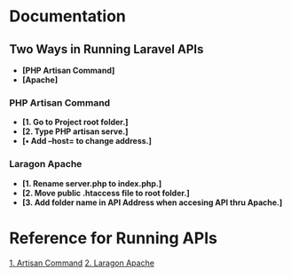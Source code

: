 
# Documentation
## Two Ways in Running Laravel APIs
- **[PHP Artisan Command]**
- **[Apache]**

### PHP Artisan Command
- **[1. Go to Project root folder.]**
- **[2. Type PHP artisan serve.]**
- **[•	Add –host= to change address.]**

### Laragon Apache
- **[1. Rename server.php to index.php.]**
- **[2. Move public .htaccess file to root folder.]**
- **[3. Add folder name in API Address when accesing API thru Apache.]**


# Reference for Running APIs
 
[1. Artisan Command](https://laravel.com/docs/4.2/quick)
[2. Laragon Apache](https://www.youtube.com/watch?v=RFrnm5VAoP4)


